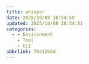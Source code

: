 ```yaml
---
title: whisper
date: 2025/10/08 18:54:50
updated: 2025/10/08 18:54:51
categories:
  - - Environment
    - Tool
    - CLI
abbrlink: 76e12b8d
---
```

